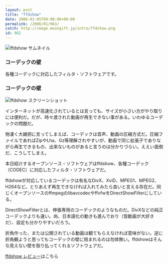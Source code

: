 ```yaml
---
layout: post
title: "ffdshow"
date: 2006-01-05T09:00:00+09:00
permalink: /2006/01/963/
catch: http://image.moongift.jp/intro/ffdshow.png
id: 982
---
```

 ![ffdshow サムネイル](http://image.moongift.jp/intro/ffdshow.t.png "ffdshow サムネイル")
  

### コーデックの壁
  
各種コーデックに対応したフィルタ・ソフトウェアです。  
<!--more-->  

### コーデックの壁
  

![ffdshow スクリーンショット](http://image.moongift.jp/intro/ffdshow.png "ffdshow スクリーンショット")

  

インターネットが高速化されているとは言っても、サイズが小さい方がやり取りには便利だ。だが、時々渡された動画が再生できない事がある。いわゆるコーデックの問題だ。

  

物凄く大雑把に言ってしまえば、コーデックは音声、動画の圧縮方式だ。圧縮ファイルであればZipやLha、Gz等理解されやすいが、動画で同じ拡張子でありながら再生できるもの、出来ないものがあると言うのは分かりづらい。ええい面倒だ、こうしてしまえ。

  

本日紹介するオープンソース・ソフトウェアはffdshow、各種コーデック（CODEC）に対応したフィルタ・ソフトウェアだ。

  

ffdshowが対応しているコーデックは有名なDivX、XviD、MPEG1、MPEG2、H264など。とりあえず再生できなければ入れてみたら良いと言える存在だ。同じくオープンソースのffmpegのlibavcodecやffvfwをDirectShowFilterにしている。

  

DirectShowFilterとは、伸張専用のコーデックのようなものだ。DivXなどの純正コーデックよりも速い。尚、日本語化の動きも進んでおり（皆動画が大好きだ）、設定も分かりやすいだろう。

  

折角作った、または公開されている動画は観てもらえなければ意味がない。逆に折角観ようと思ってもコーデックの壁に阻まれるのは勿体無い。ffdshowはそんな見えない壁を取り払ってくれるソフトウェアだ。

  

[ffdshow レビュー](http://oss.moongift.jp/review/i-980.html)はこちら

